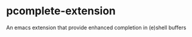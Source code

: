pcomplete-extension
===================

An emacs extension that provide enhanced completion in (e)shell buffers
